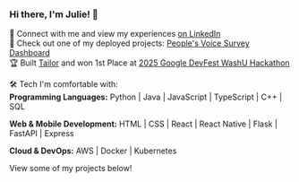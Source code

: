 ### Hi there, I'm Julie! 👋

📄 Connect with me and view my experiences [on LinkedIn](https://www.linkedin.com/in/julie-baguio/)  
🚀 Check out one of my deployed projects: [People's Voice Survey Dashboard](http://3.14.111.167/)  
🏆 Built [Tailor](https://github.com/aaronhubhachen/tailor) and won 1st Place at [2025 Google DevFest WashU Hackathon](https://gdg.community.dev/events/details/google-gdg-on-campus-washington-university-in-st-louis-st-louis-united-states-presents-devfest-washu-2025/)


🛠️ Tech I'm comfortable with:  
**Programming Languages:**
Python | Java | JavaScript | TypeScript | C++ | SQL

**Web & Mobile Development:**
HTML | CSS | React | React Native | Flask | FastAPI | Express

**Cloud & DevOps:**
AWS | Docker | Kubernetes

View some of my projects below!

<!--
**julesebags/julesebags** is a ✨ _special_ ✨ repository because its `README.md` (this file) appears on your GitHub profile.

Here are some ideas to get you started:

- 🔭 I’m currently working on ...
- 🌱 I’m currently learning ...
- 👯 I’m looking to collaborate on ...
- 🤔 I’m looking for help with ...
- 💬 Ask me about ...
- 📫 How to reach me: ...
- 😄 Pronouns: ...
- ⚡ Fun fact: ...
-->
